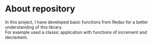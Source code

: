 # About repository
In this project, I have developed basic functions from Redax for a better understanding of this library.  
For example used a classic application with functions of increment and decrement.
